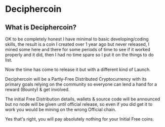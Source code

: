 Deciphercoin
================================


What is Deciphercoin?
----------------

OK to be completely honest I have minimal to basic developing/coding skills, the result is a coin I created over 1 year ago but never released, I mined some here and there for some periods of time to see if it worked properly and it did, then I had no time spare so I put it on the things to do list.

Now the time has come to release it but with a different kind of Launch.

Deciphercoin will be a Partly-Free Distributed Cryptocurrency with its primary goals relying on the community so everyone can lend a hand for a reward (Bounty) & get involved.

The initial Free Distribution details, wallets & source code will be announced but no node will be given until official release, so even if you did get it to work you would be mining on the wrong Official chain.

Yes that's right, you will pay absolutely nothing for your Initial Free coins.
